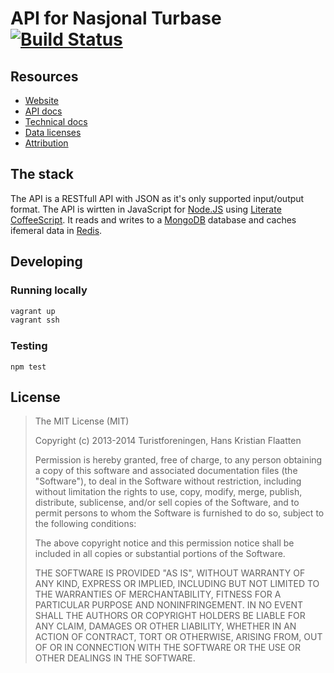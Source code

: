 API for Nasjonal Turbase [![Build Status](https://drone.io/github.com/Turistforeningen/nasjonalturbase/status.png)](https://drone.io/github.com/Turistforeningen/nasjonalturbase/latest)
========================

## Resources

 * [Website](http://documentation.nasjonalturbase.no)
 * [API docs](http://documentation.nasjonalturbase.no/api.html)
 * [Technical docs](https://turistforeningen.atlassian.net/wiki/display/dnt/Nasjonal+Turbase)
 * [Data licenses](http://documentation.nasjonalturbase.no/lisenser.html)
 * [Attribution](http://documentation.nasjonalturbase.no/navngiving.html)

## The stack

The API is a RESTfull API with JSON as it's only supported input/output format.
The API is wirtten in JavaScript for [Node.JS](http://nodejs.org) using
[Literate](http://coffeescript.org/#literate)
[CoffeeScript](http://coffeescript.org). It reads and writes to a
[MongoDB](http://www.mongodb.org) database and caches ifemeral data in
[Redis](http://redis.io).

## Developing

### Running locally

```bash
vagrant up
vagrant ssh
```

### Testing

```
npm test
```

## License

> The MIT License (MIT)
>
> Copyright (c) 2013-2014 Turistforeningen, Hans Kristian Flaatten
>
> Permission is hereby granted, free of charge, to any person obtaining a copy of
> this software and associated documentation files (the "Software"), to deal in
> the Software without restriction, including without limitation the rights to
> use, copy, modify, merge, publish, distribute, sublicense, and/or sell copies of
> the Software, and to permit persons to whom the Software is furnished to do so,
> subject to the following conditions:
>
> The above copyright notice and this permission notice shall be included in all
> copies or substantial portions of the Software.
>
> THE SOFTWARE IS PROVIDED "AS IS", WITHOUT WARRANTY OF ANY KIND, EXPRESS OR
> IMPLIED, INCLUDING BUT NOT LIMITED TO THE WARRANTIES OF MERCHANTABILITY, FITNESS
> FOR A PARTICULAR PURPOSE AND NONINFRINGEMENT. IN NO EVENT SHALL THE AUTHORS OR
> COPYRIGHT HOLDERS BE LIABLE FOR ANY CLAIM, DAMAGES OR OTHER LIABILITY, WHETHER
> IN AN ACTION OF CONTRACT, TORT OR OTHERWISE, ARISING FROM, OUT OF OR IN
> CONNECTION WITH THE SOFTWARE OR THE USE OR OTHER DEALINGS IN THE SOFTWARE.

